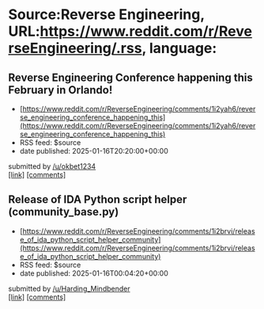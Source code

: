 # Source:Reverse Engineering, URL:https://www.reddit.com/r/ReverseEngineering/.rss, language:

## Reverse Engineering Conference happening this February in Orlando!
 - [https://www.reddit.com/r/ReverseEngineering/comments/1i2yah6/reverse_engineering_conference_happening_this](https://www.reddit.com/r/ReverseEngineering/comments/1i2yah6/reverse_engineering_conference_happening_this)
 - RSS feed: $source
 - date published: 2025-01-16T20:20:00+00:00

&#32; submitted by &#32; <a href="https://www.reddit.com/user/okbet1234"> /u/okbet1234 </a> <br/> <span><a href="https://re-verse.io/">[link]</a></span> &#32; <span><a href="https://www.reddit.com/r/ReverseEngineering/comments/1i2yah6/reverse_engineering_conference_happening_this/">[comments]</a></span>

## Release of IDA Python script helper (community_base.py)
 - [https://www.reddit.com/r/ReverseEngineering/comments/1i2brvi/release_of_ida_python_script_helper_community](https://www.reddit.com/r/ReverseEngineering/comments/1i2brvi/release_of_ida_python_script_helper_community)
 - RSS feed: $source
 - date published: 2025-01-16T00:04:20+00:00

&#32; submitted by &#32; <a href="https://www.reddit.com/user/Harding_Mindbender"> /u/Harding_Mindbender </a> <br/> <span><a href="https://github.com/Harding-Stardust/community_base">[link]</a></span> &#32; <span><a href="https://www.reddit.com/r/ReverseEngineering/comments/1i2brvi/release_of_ida_python_script_helper_community/">[comments]</a></span>

